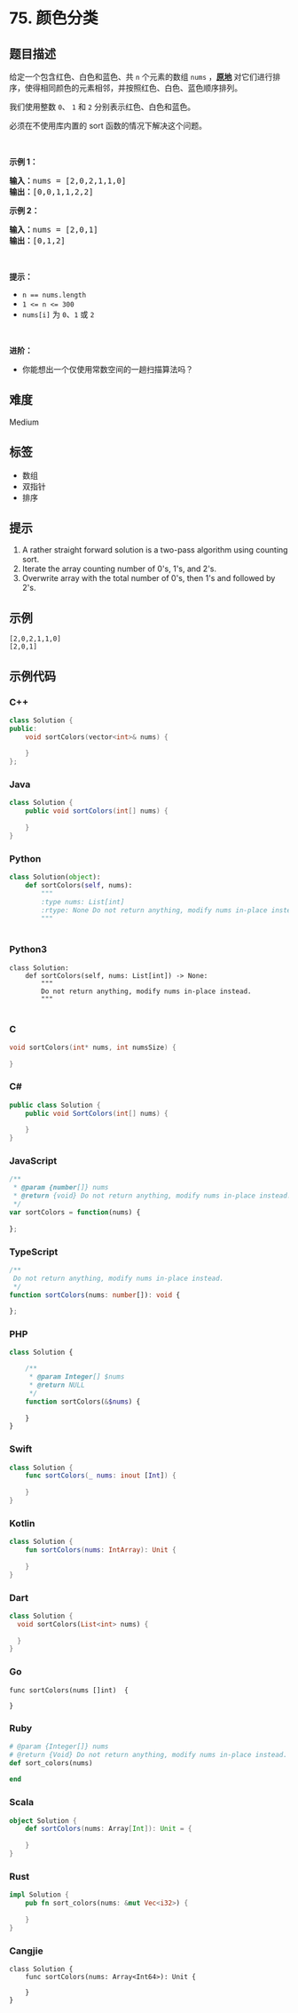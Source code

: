 # 75. 颜色分类

## 题目描述

<p>给定一个包含红色、白色和蓝色、共&nbsp;<code>n</code><em> </em>个元素的数组<meta charset="UTF-8" />&nbsp;<code>nums</code>&nbsp;，<strong><a href="https://baike.baidu.com/item/%E5%8E%9F%E5%9C%B0%E7%AE%97%E6%B3%95" target="_blank">原地</a>&nbsp;</strong>对它们进行排序，使得相同颜色的元素相邻，并按照红色、白色、蓝色顺序排列。</p>

<p>我们使用整数 <code>0</code>、&nbsp;<code>1</code> 和 <code>2</code> 分别表示红色、白色和蓝色。</p>

<ul>
</ul>

<p>必须在不使用库内置的 sort 函数的情况下解决这个问题。</p>

<p>&nbsp;</p>

<p><strong>示例 1：</strong></p>

<pre>
<strong>输入：</strong>nums = [2,0,2,1,1,0]
<strong>输出：</strong>[0,0,1,1,2,2]
</pre>

<p><strong>示例 2：</strong></p>

<pre>
<strong>输入：</strong>nums = [2,0,1]
<strong>输出：</strong>[0,1,2]
</pre>

<p>&nbsp;</p>

<p><strong>提示：</strong></p>

<ul>
	<li><code>n == nums.length</code></li>
	<li><code>1 &lt;= n &lt;= 300</code></li>
	<li><code>nums[i]</code> 为 <code>0</code>、<code>1</code> 或 <code>2</code></li>
</ul>

<p>&nbsp;</p>

<p><strong>进阶：</strong></p>

<ul>
	<li>你能想出一个仅使用常数空间的一趟扫描算法吗？</li>
</ul>


## 难度

Medium

## 标签

- 数组
- 双指针
- 排序

## 提示

1. A rather straight forward solution is a two-pass algorithm using counting sort.
2. Iterate the array counting number of 0's, 1's, and 2's.
3. Overwrite array with the total number of 0's, then 1's and followed by 2's.

## 示例

```
[2,0,2,1,1,0]
[2,0,1]
```

## 示例代码

### C++

```cpp
class Solution {
public:
    void sortColors(vector<int>& nums) {
        
    }
};
```

### Java

```java
class Solution {
    public void sortColors(int[] nums) {
        
    }
}
```

### Python

```python
class Solution(object):
    def sortColors(self, nums):
        """
        :type nums: List[int]
        :rtype: None Do not return anything, modify nums in-place instead.
        """
        
```

### Python3

```python3
class Solution:
    def sortColors(self, nums: List[int]) -> None:
        """
        Do not return anything, modify nums in-place instead.
        """
        
```

### C

```c
void sortColors(int* nums, int numsSize) {
    
}
```

### C#

```csharp
public class Solution {
    public void SortColors(int[] nums) {
        
    }
}
```

### JavaScript

```javascript
/**
 * @param {number[]} nums
 * @return {void} Do not return anything, modify nums in-place instead.
 */
var sortColors = function(nums) {
    
};
```

### TypeScript

```typescript
/**
 Do not return anything, modify nums in-place instead.
 */
function sortColors(nums: number[]): void {
    
};
```

### PHP

```php
class Solution {

    /**
     * @param Integer[] $nums
     * @return NULL
     */
    function sortColors(&$nums) {
        
    }
}
```

### Swift

```swift
class Solution {
    func sortColors(_ nums: inout [Int]) {
        
    }
}
```

### Kotlin

```kotlin
class Solution {
    fun sortColors(nums: IntArray): Unit {
        
    }
}
```

### Dart

```dart
class Solution {
  void sortColors(List<int> nums) {
    
  }
}
```

### Go

```golang
func sortColors(nums []int)  {
    
}
```

### Ruby

```ruby
# @param {Integer[]} nums
# @return {Void} Do not return anything, modify nums in-place instead.
def sort_colors(nums)
    
end
```

### Scala

```scala
object Solution {
    def sortColors(nums: Array[Int]): Unit = {
        
    }
}
```

### Rust

```rust
impl Solution {
    pub fn sort_colors(nums: &mut Vec<i32>) {
        
    }
}
```

### Cangjie

```cangjie
class Solution {
    func sortColors(nums: Array<Int64>): Unit {

    }
}
```

